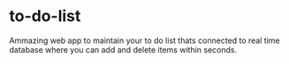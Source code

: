 # to-do-list
Ammazing web app to maintain your to do list thats connected to real time database where you can add and delete items within seconds.
